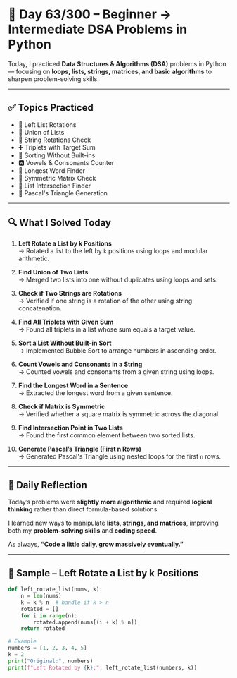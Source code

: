 # 🐍 Day 63/300 – Beginner → Intermediate DSA Problems in Python  

Today, I practiced **Data Structures & Algorithms (DSA)** problems in Python — focusing on **loops, lists, strings, matrices, and basic algorithms** to sharpen problem-solving skills.  

---

## ✅ Topics Practiced  

- 🔄 Left List Rotations  
- 🤝 Union of Lists  
- 🔁 String Rotations Check  
- ➕ Triplets with Target Sum  
- 🫧 Sorting Without Built-ins  
- 🅰️ Vowels & Consonants Counter  
- 📝 Longest Word Finder  
- 🟰 Symmetric Matrix Check  
- 🔗 List Intersection Finder  
- 🔺 Pascal's Triangle Generation  

---

## 🔍 What I Solved Today  

1. **Left Rotate a List by k Positions**  
   → Rotated a list to the left by `k` positions using loops and modular arithmetic.  

2. **Find Union of Two Lists**  
   → Merged two lists into one without duplicates using loops and sets.  

3. **Check if Two Strings are Rotations**  
   → Verified if one string is a rotation of the other using string concatenation.  

4. **Find All Triplets with Given Sum**  
   → Found all triplets in a list whose sum equals a target value.  

5. **Sort a List Without Built-in Sort**  
   → Implemented Bubble Sort to arrange numbers in ascending order.  

6. **Count Vowels and Consonants in a String**  
   → Counted vowels and consonants from a given string using loops.  

7. **Find the Longest Word in a Sentence**  
   → Extracted the longest word from a given sentence.  

8. **Check if Matrix is Symmetric**  
   → Verified whether a square matrix is symmetric across the diagonal.  

9. **Find Intersection Point in Two Lists**  
   → Found the first common element between two sorted lists.  

10. **Generate Pascal’s Triangle (First n Rows)**  
    → Generated Pascal's Triangle using nested loops for the first `n` rows.  

---

## 💭 Daily Reflection  

Today’s problems were **slightly more algorithmic** and required **logical thinking** rather than direct formula-based solutions.  

I learned new ways to manipulate **lists, strings, and matrices**, improving both my **problem-solving skills** and **coding speed**.  

As always, **“Code a little daily, grow massively eventually.”**  

---

## 🧠 Sample – Left Rotate a List by k Positions  

```python
def left_rotate_list(nums, k):
    n = len(nums)
    k = k % n  # handle if k > n
    rotated = []
    for i in range(n):
        rotated.append(nums[(i + k) % n])
    return rotated

# Example
numbers = [1, 2, 3, 4, 5]
k = 2
print("Original:", numbers)
print(f"Left Rotated by {k}:", left_rotate_list(numbers, k))
